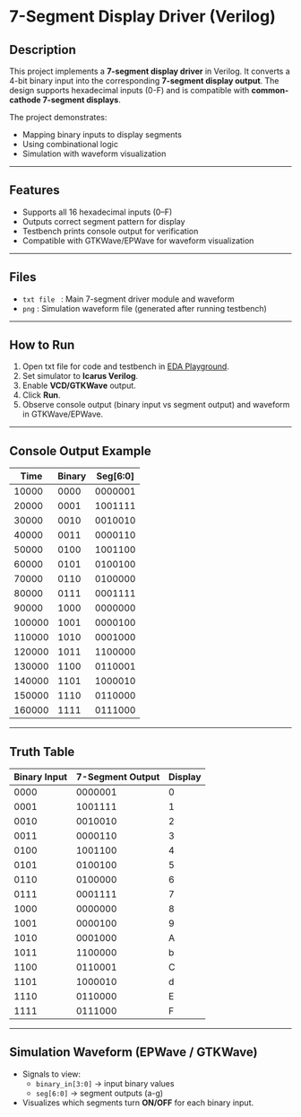 # 7-Segment Display Driver (Verilog)

## Description
This project implements a **7-segment display driver** in Verilog. It converts a 4-bit binary input into the corresponding **7-segment display output**. The design supports hexadecimal inputs (0-F) and is compatible with **common-cathode 7-segment displays**.  

The project demonstrates:
- Mapping binary inputs to display segments
- Using combinational logic
- Simulation with waveform visualization

---

## Features
- Supports all 16 hexadecimal inputs (0–F)
- Outputs correct segment pattern for display
- Testbench prints console output for verification
- Compatible with GTKWave/EPWave for waveform visualization

---

## Files
- `txt file ` : Main 7-segment driver module and waveform  
- `png` : Simulation waveform file (generated after running testbench)  

---

## How to Run
1. Open txt file for code and testbench in [EDA Playground](https://www.edaplayground.com/).  
2. Set simulator to **Icarus Verilog**.  
3. Enable **VCD/GTKWave** output.  
4. Click **Run**.  
5. Observe console output (binary input vs segment output) and waveform in GTKWave/EPWave.

---

## Console Output Example

| Time    | Binary | Seg[6:0] |
|---------|--------|-----------|
| 10000   | 0000   | 0000001   |
| 20000   | 0001   | 1001111   |
| 30000   | 0010   | 0010010   |
| 40000   | 0011   | 0000110   |
| 50000   | 0100   | 1001100   |
| 60000   | 0101   | 0100100   |
| 70000   | 0110   | 0100000   |
| 80000   | 0111   | 0001111   |
| 90000   | 1000   | 0000000   |
| 100000  | 1001   | 0000100   |
| 110000  | 1010   | 0001000   |
| 120000  | 1011   | 1100000   |
| 130000  | 1100   | 0110001   |
| 140000  | 1101   | 1000010   |
| 150000  | 1110   | 0110000   |
| 160000  | 1111   | 0111000   |



---

## Truth Table

| Binary Input | 7-Segment Output | Display |
|--------------|-----------------|---------|
| 0000         | 0000001          | 0       |
| 0001         | 1001111          | 1       |
| 0010         | 0010010          | 2       |
| 0011         | 0000110          | 3       |
| 0100         | 1001100          | 4       |
| 0101         | 0100100          | 5       |
| 0110         | 0100000          | 6       |
| 0111         | 0001111          | 7       |
| 1000         | 0000000          | 8       |
| 1001         | 0000100          | 9       |
| 1010         | 0001000          | A       |
| 1011         | 1100000          | b       |
| 1100         | 0110001          | C       |
| 1101         | 1000010          | d       |
| 1110         | 0110000          | E       |
| 1111         | 0111000          | F       |

---

## Simulation Waveform (EPWave / GTKWave)
- Signals to view:  
  - `binary_in[3:0]` → input binary values  
  - `seg[6:0]` → segment outputs (a-g)  
- Visualizes which segments turn **ON/OFF** for each binary input.
